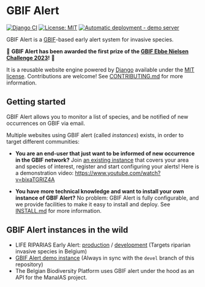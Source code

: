 # GBIF Alert

<!-- badges: start -->
[![Django CI](https://github.com/riparias/gbif-alert/actions/workflows/django_tests.yml/badge.svg)](https://github.com/riparias/gbif-alert/actions/workflows/django_tests.yml)
[![License: MIT](https://img.shields.io/badge/License-MIT-yellow.svg)](https://opensource.org/licenses/MIT)
[![Automatic deployment - demo server](https://github.com/riparias/gbif-alert/actions/workflows/deploy_demo.yml/badge.svg?branch=devel)](https://github.com/riparias/gbif-alert/actions/workflows/deploy_demo.yml)
<!-- badges: end -->

GBIF Alert is a [GBIF](https://www.gbif.org)-based early alert system for invasive species.

🎉 **GBIF Alert has been awarded the first prize of the [GBIF Ebbe Nielsen Challenge 2023](https://www.gbif.org/fr/news/EQgUzZ4YA75BSeLs1naI9/)!** 🎉 

It is a reusable website engine powered by [Django](https://www.djangoproject.com/) available under the [MIT license](LICENSE).
Contributions are welcome! See [CONTRIBUTING.md](CONTRIBUTING.md) for more information.

## Getting started

GBIF Alert allows you to monitor a list of species, and be notified of new occurrences on GBIF via email.

Multiple websites using GBIF alert (called *instances*) exists, in order to target different communities:

- **You are an end-user that just want to be informed of new occurrence in the GBIF network?** Join [an existing instance](#user-content-gbif-alert-instances-in-the-wild) that covers your area and species of interest, register and start configuring your alerts! Here is a demonstration video: https://www.youtube.com/watch?v=bixaTGRIZ4A

- **You have more technical knowledge and want to install your own instance of GBIF Alert?** No problem: GBIF Alert is fully configurable, and we provide facilities to make it easy to install and deploy. 
See [INSTALL.md](INSTALL.md) for more information.

## GBIF Alert instances in the wild

- LIFE RIPARIAS Early Alert: [production](https://alert.riparias.be) / [development](https://dev-alert.riparias.be) (Targets riparian invasive species in Belgium)
- [GBIF Alert demo instance](https://gbif-alert-demo.thebinaryforest.net/) (Always in sync with the `devel` branch of this repository)
- The Belgian Biodiversity Platform uses GBIF alert under the hood as an API for the ManaIAS project. 